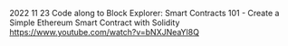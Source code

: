 2022 11 23
Code along to Block Explorer: Smart Contracts 101 - Create a Simple Ethereum Smart Contract with Solidity https://www.youtube.com/watch?v=bNXJNeaYl8Q